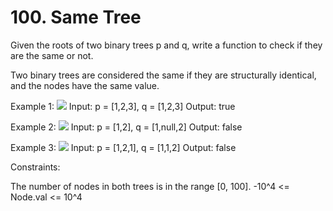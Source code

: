 # 100. Same Tree

Given the roots of two binary trees p and q, write a function to check if they are the same or not.

Two binary trees are considered the same if they are structurally identical, and the nodes have the same value.

Example 1:
![](https://assets.leetcode.com/uploads/2020/12/20/ex1.jpg)
Input: p = [1,2,3], q = [1,2,3]
Output: true

Example 2:
![](https://assets.leetcode.com/uploads/2020/12/20/ex2.jpg)
Input: p = [1,2], q = [1,null,2]
Output: false

Example 3:
![](https://assets.leetcode.com/uploads/2020/12/20/ex3.jpg)
Input: p = [1,2,1], q = [1,1,2]
Output: false

Constraints:

The number of nodes in both trees is in the range [0, 100].
-10^4 <= Node.val <= 10^4
